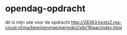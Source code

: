 # opendag-opdracht
dit is mijn site voor de opdracht
http://28363.hosts2.ma-cloud.nl/ma/bewijzenmap/periode2/slb/18jaar/index.html
